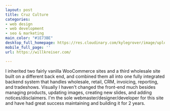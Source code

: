 ```yaml
---
layout: post
title: Cruz Culture
categories:
- web design
- web development
- seo & marketing
main_color: "#1E73BE"
desktop_full_homepage: https://res.cloudinary.com/kylegrover/image/upload/./v1554058139/screencapture-willkreiser-2018-04-01-17_57_56.png
mobile_full_page: ''
url: https://willkreiser.com/

---
```

I inherited two fairly vanilla WooCommerce sites and a third wholesale site built on a different back end, and combined them all into one fully integrated backend system that handles wholesale, retail, CRM, invoicing, reporting, and tradeshows. Visually I haven't changed the front-end much besides managing products, updating images, creating new slides, and adding notices/disclaimers. I'm the sole webmaster/designer/developer for this site and have had great success maintaining and building it for 2 years.
